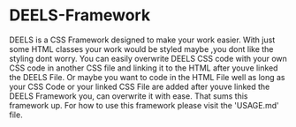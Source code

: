# DEELS-Framework

DEELS is a CSS Framework designed to make your work easier.
With just some HTML classes your work would be styled maybe ,you dont like the styling dont worry.
You can easily overwrite DEELS CSS code with your own CSS code in another CSS file and linking it to the HTML after youve linked the DEELS File.
Or maybe you want to code in the HTML File well as long as your CSS Code or your linked CSS File are added after youve linked the DEELS Framework you,
can overwrite it with ease.
That sums this framework up.
For how to use this framework please visit the 'USAGE.md' file.
